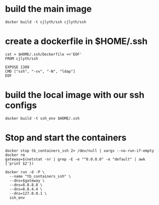 
# build the main image

```
docker build -t cjlyth/ssh cjlyth/ssh
```

# create a dockerfile in $HOME/.ssh

```
cat > $HOME/.ssh/Dockerfile <<'EOF'
FROM cjlyth/ssh

EXPOSE 1389
CMD ["ssh", "-vv", "-N", "ldap"]
EOF
```


# build the local image with our ssh configs

```
docker build -t ssh_env $HOME/.ssh
```


# Stop and start the containers

```
docker stop tb_containers_ssh 2> /dev/null | xargs --no-run-if-empty docker rm
gateway=$(netstat -nr | grep -E -e "^0.0.0.0" -e "default" | awk {'print $2'})

docker run -d -P \
  --name "tb_containers_ssh" \
  --dns=$gateway \
  --dns=8.8.8.8 \
  --dns=8.8.4.4 \
  --dns=127.0.0.1 \
  ssh_env
```


